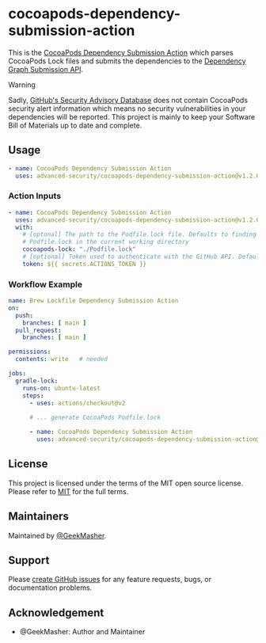 # cocoapods-dependency-submission-action

This is the [CocoaPods Dependency Submission Action](https://github.com/advanced-security/cocoapods-dependency-submission-action) which parses CocoaPods Lock files and submits the dependencies to the [Dependency Graph Submission API](https://docs.github.com/en/enterprise-cloud@latest/code-security/supply-chain-security/understanding-your-software-supply-chain/using-the-dependency-submission-api).

> [!WARNING]
> Sadly, [GitHub's Security Advisory Database](https://github.com/advisories) does not contain CocoaPods security alert information which means no security vulnerabilities in your dependencies will be reported.
> This project is mainly to keep your Software Bill of Materials up to date and complete.

## Usage

```yaml
- name: CocoaPods Dependency Submission Action
  uses: advanced-security/cocoapods-dependency-submission-action@v1.2.0
```

### Action Inputs

```yaml
- name: CocoaPods Dependency Submission Action
  uses: advanced-security/cocoapods-dependency-submission-action@v1.2.0
  with:
    # [optonal] The path to the Podfile.lock file. Defaults to finding all 
    # Podfile.lock in the current working directory
    cocoapods-lock: "./Podfile.lock"
    # [optional] Token used to authenticate with the GitHub API. Defaults to the GITHUB_TOKEN secret.
    token: ${{ secrets.ACTIONS_TOKEN }}
```

### Workflow Example

```yaml
name: Brew Lockfile Dependency Submission Action
on:
  push:
    branches: [ main ]
  pull_request:
    branches: [ main ]

permissions: 
  contents: write   # needed

jobs:
  gradle-lock:
    runs-on: ubuntu-latest
    steps:
      - uses: actions/checkout@v2
      
      # ... generate CocoaPods Podfile.lock

      - name: CocoaPods Dependency Submission Action
        uses: advanced-security/cocoapods-dependency-submission-action@v1.2.0
```

## License

This project is licensed under the terms of the MIT open source license. Please refer to [MIT](./LICENSE) for the full terms.

## Maintainers

Maintained by [@GeekMasher](https://github.com/GeekMasher).

## Support

Please [create GitHub issues](https://github.com/GeekMasher/cocoapods-dependency-submission-action) for any feature requests, bugs, or documentation problems.

## Acknowledgement

- @GeekMasher: Author and Maintainer
